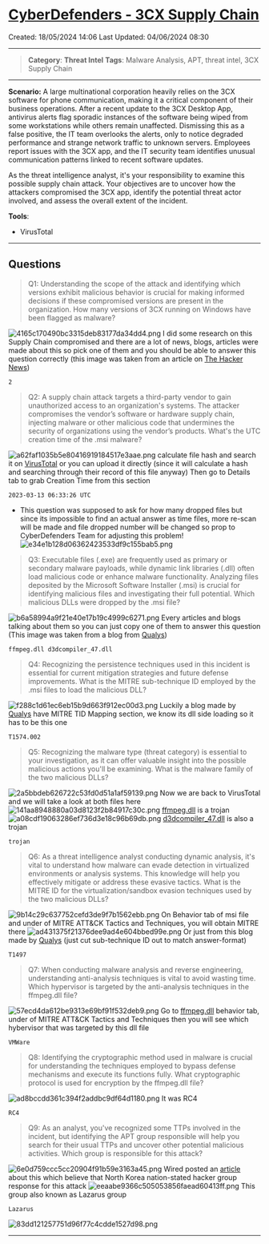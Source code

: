 # [CyberDefenders - 3CX Supply Chain](https://cyberdefenders.org/blueteam-ctf-challenges/3cx-supply-chain/)
Created: 18/05/2024 14:06
Last Updated: 04/06/2024 08:30
* * *
>**Category**: **Threat Intel**
>**Tags**: Malware Analysis, APT, threat intel, 3CX Supply Chain
* * *
**Scenario:**
A large multinational corporation heavily relies on the 3CX software for phone communication, making it a critical component of their business operations. After a recent update to the 3CX Desktop App, antivirus alerts flag sporadic instances of the software being wiped from some workstations while others remain unaffected. Dismissing this as a false positive, the IT team overlooks the alerts, only to notice degraded performance and strange network traffic to unknown servers. Employees report issues with the 3CX app, and the IT security team identifies unusual communication patterns linked to recent software updates.

As the threat intelligence analyst, it's your responsibility to examine this possible supply chain attack. Your objectives are to uncover how the attackers compromised the 3CX app, identify the potential threat actor involved, and assess the overall extent of the incident. 

**Tools**:
- VirusTotal

* * *
## Questions
>Q1: Understanding the scope of the attack and identifying which versions exhibit malicious behavior is crucial for making informed decisions if these compromised versions are present in the organization. How many versions of 3CX running on Windows have been flagged as malware?

![4165c170490bc3315deb83177da34dd4.png](../../_resources/4165c170490bc3315deb83177da34dd4-2.png)
I did some research on this Supply Chain compromised and there are a lot of news, blogs, articles were made about this so pick one of them and you should be able to answer this question correctly (this image was taken from an article on [The Hacker News](https://thehackernews.com/2023/03/3cx-supply-chain-attack-heres-what-we.html))
```
2
```

>Q2: A supply chain attack targets a third-party vendor to gain unauthorized access to an organization's systems. The attacker compromises the vendor’s software or hardware supply chain, injecting malware or other malicious code that undermines the security of organizations using the vendor’s products. What's the UTC creation time of the .msi malware?

![a62faf1035b5e80416919184517e3aae.png](../../_resources/a62faf1035b5e80416919184517e3aae-2.png)
calculate file hash and search it on [VirusTotal](https://www.virustotal.com/gui/file/59e1edf4d82fae4978e97512b0331b7eb21dd4b838b850ba46794d9c7a2c0983/details) or you can upload it directly (since it will calculate a hash and searching through their record of this file anyway)
Then go to Details tab to grab Creation Time from this section
```
2023-03-13 06:33:26 UTC
```

* This question was supposed to ask for how many dropped files but since its impossible to find an actual answer as time files, more re-scan will be made and file dropped number will be changed so prop to CyberDefenders Team for adjusting this problem!
![e34e1b128d06362423533df9c155bab5.png](../../_resources/e34e1b128d06362423533df9c155bab5-2.png)

>Q3: Executable files (.exe) are frequently used as primary or secondary malware payloads, while dynamic link libraries (.dll) often load malicious code or enhance malware functionality. Analyzing files deposited by the Microsoft Software Installer (.msi) is crucial for identifying malicious files and investigating their full potential. Which malicious DLLs were dropped by the .msi file?

![b6a58994a9f21e40e17b19c4999c6271.png](../../_resources/b6a58994a9f21e40e17b19c4999c6271-2.png)
Every articles and blogs talking about them so you can just copy one of them to answer this question (This image was taken from a blog from [Qualys](https://blog.qualys.com/vulnerabilities-threat-research/2023/04/03/3cxdesktopapp-backdoored-in-a-suspected-lazarus-campaign))
```
ffmpeg.dll d3dcompiler_47.dll
```

>Q4: Recognizing the persistence techniques used in this incident is essential for current mitigation strategies and future defense improvements. What is the MITRE sub-technique ID employed by the .msi files to load the malicious DLL?

![f288c1d61ec6eb15b9d663f912ec00d3.png](../../_resources/f288c1d61ec6eb15b9d663f912ec00d3-2.png)
Luckily a blog made by [Qualys](https://blog.qualys.com/vulnerabilities-threat-research/2023/04/03/3cxdesktopapp-backdoored-in-a-suspected-lazarus-campaign) have MITRE TID Mapping section, we know its dll side loading so it has to be this one
```
T1574.002
```

>Q5: Recognizing the malware type (threat category) is essential to your investigation, as it can offer valuable insight into the possible malicious actions you'll be examining. What is the malware family of the two malicious DLLs?

![2a5bbdeb626722c53fd0d51a1af59139.png](../../_resources/2a5bbdeb626722c53fd0d51a1af59139-2.png)
Now we are back to VirusTotal and we will take a look at both files here
![141aa8948880a03d8123f2b84917c30c.png](../../_resources/141aa8948880a03d8123f2b84917c30c-2.png)
[ffmpeg.dll](https://www.virustotal.com/gui/file/7986bbaee8940da11ce089383521ab420c443ab7b15ed42aed91fd31ce833896) is a trojan
![a08cdf19063286ef736d3e18c96b69db.png](../../_resources/a08cdf19063286ef736d3e18c96b69db-2.png)
[d3dcompiler_47.dll](https://www.virustotal.com/gui/file/11be1803e2e307b647a8a7e02d128335c448ff741bf06bf52b332e0bbf423b03/detection) is also a trojan
```
trojan
```

>Q6: As a threat intelligence analyst conducting dynamic analysis, it's vital to understand how malware can evade detection in virtualized environments or analysis systems. This knowledge will help you effectively mitigate or address these evasive tactics. What is the MITRE ID for the virtualization/sandbox evasion techniques used by the two malicious DLLs?

![9b14c29c637752cefd3de9f7b1562ebb.png](../../_resources/9b14c29c637752cefd3de9f7b1562ebb-2.png)
On Behavior tab of msi file and under of MITRE ATT&CK Tactics and Techniques, you will obtain MITRE there
![ad431375f21376dee9ad4e604bbed99e.png](../../_resources/ad431375f21376dee9ad4e604bbed99e-2.png)
Or just from this blog made by [Qualys](https://blog.qualys.com/vulnerabilities-threat-research/2023/04/03/3cxdesktopapp-backdoored-in-a-suspected-lazarus-campaign) (just cut sub-technique ID out to match answer-format)
```
T1497
```

>Q7: When conducting malware analysis and reverse engineering, understanding anti-analysis techniques is vital to avoid wasting time. Which hypervisor is targeted by the anti-analysis techniques in the ffmpeg.dll file?

![57ecd4da612be9313e69bf91f532deb9.png](../../_resources/57ecd4da612be9313e69bf91f532deb9-2.png)
Go to [ffmpeg.dll](https://www.virustotal.com/gui/file/7986bbaee8940da11ce089383521ab420c443ab7b15ed42aed91fd31ce833896) behavior tab, under of MITRE ATT&CK Tactics and Techniques then you will see which hybervisor that was targeted by this dll file
```
VMWare
```

>Q8: Identifying the cryptographic method used in malware is crucial for understanding the techniques employed to bypass defense mechanisms and execute its functions fully. What cryptographic protocol is used for encryption by the ffmpeg.dll file?

![ad8bccdd361c394f2addbc9df64d1180.png](../../_resources/ad8bccdd361c394f2addbc9df64d1180-2.png)
It was RC4
```
RC4
```

>Q9: As an analyst, you've recognized some TTPs involved in the incident, but identifying the APT group responsible will help you search for their usual TTPs and uncover other potential malicious activities. Which group is responsible for this attack?

![6e0d759ccc5cc20904f91b59e3163a45.png](../../_resources/6e0d759ccc5cc20904f91b59e3163a45-2.png)
Wired posted an [article](https://www.wired.com/story/3cx-supply-chain-attack-times-two/) about this which believe that North Korea nation-stated hacker group response for this attack
![eeaabe9366c505053856faead60413ff.png](../../_resources/eeaabe9366c505053856faead60413ff-2.png)
This group also known as Lazarus group
```
Lazarus
```

![83dd121257751d96f77c4cdde1527d98.png](../../_resources/83dd121257751d96f77c4cdde1527d98-1.png)
* * *
